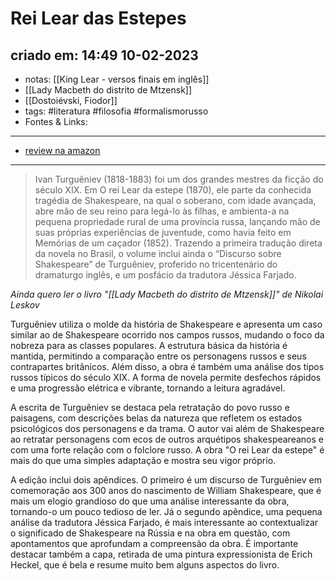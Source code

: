 # Rei Lear das Estepes

## criado em: 14:49 10-02-2023

- notas: [[King Lear - versos finais em inglês]]
- [[Lady Macbeth do distrito de Mtzensk]]
- [[Dostoiévski, Fiodor]]
- tags: #literatura #filosofia #formalismorusso 
- Fontes & Links: 
---

- [review na amazon](https://www.amazon.com.br/rei-Lear-estepe-J%C3%A9ssica-Farjado/dp/6555250453/ref=sr_1_1?keywords=rei+lear+da+estepe&qid=1676054838&sprefix=REI+LEAR%2Caps%2C256&sr=8-1)
---

>Ivan Turguêniev (1818-1883) foi um dos grandes mestres da ficção do século XIX. Em O rei Lear da estepe (1870), ele parte da conhecida tragédia de Shakespeare, na qual o soberano, com idade avançada, abre mão de seu reino para legá-lo às filhas, e ambienta-a na pequena propriedade rural de uma província russa, lançando mão de suas próprias experiências de juventude, como havia feito em Memórias de um caçador (1852). Trazendo a primeira tradução direta da novela no Brasil, o volume inclui ainda o “Discurso sobre Shakespeare” de Turguêniev, proferido no tricentenário do dramaturgo inglês, e um posfácio da tradutora Jéssica Farjado.

*Ainda quero ler o livro "[[Lady Macbeth do distrito de Mtzensk]]" de Nikolai Leskov*

Turguêniev utiliza o molde da história de Shakespeare e apresenta um caso similar ao de Shakespeare ocorrido nos campos russos, mudando o foco da nobreza para as classes populares. A estrutura básica da história é mantida, permitindo a comparação entre os personagens russos e seus contrapartes britânicos. Além disso, a obra é também uma análise dos tipos russos típicos do século XIX. A forma de novela permite desfechos rápidos e uma progressão elétrica e vibrante, tornando a leitura agradável.

A escrita de Turguêniev se destaca pela retratação do povo russo e paisagens, com descrições belas da natureza que refletem os estados psicológicos dos personagens e da trama. O autor vai além de Shakespeare ao retratar personagens com ecos de outros arquétipos shakespeareanos e com uma forte relação com o folclore russo. A obra "O rei Lear da estepe" é mais do que uma simples adaptação e mostra seu vigor próprio.

A edição inclui dois apêndices. O primeiro é um discurso de Turguêniev em comemoração aos 300 anos do nascimento de William Shakespeare, que é mais um elogio grandioso do que uma análise interessante da obra, tornando-o um pouco tedioso de ler. Já o segundo apêndice, uma pequena análise da tradutora Jéssica Farjado, é mais interessante ao contextualizar o significado de Shakespeare na Rússia e na obra em questão, com apontamentos que aprofundam a compreensão da obra. É importante destacar também a capa, retirada de uma pintura expressionista de Erich Heckel, que é bela e resume muito bem alguns aspectos do livro.